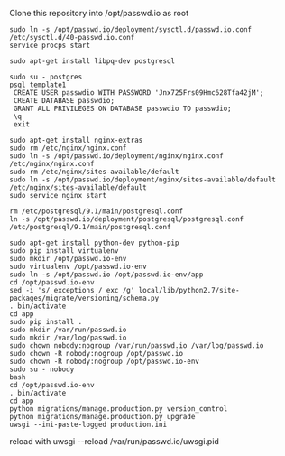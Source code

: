 Clone this repository into
/opt/passwd.io
as root

    sudo ln -s /opt/passwd.io/deployment/sysctl.d/passwd.io.conf /etc/sysctl.d/40-passwd.io.conf
    service procps start

    sudo apt-get install libpq-dev postgresql

    sudo su - postgres
    psql template1
     CREATE USER passwdio WITH PASSWORD 'Jnx725Frs09Hmc628Tfa42jM';
     CREATE DATABASE passwdio;
     GRANT ALL PRIVILEGES ON DATABASE passwdio TO passwdio;
     \q
     exit

    sudo apt-get install nginx-extras
    sudo rm /etc/nginx/nginx.conf
    sudo ln -s /opt/passwd.io/deployment/nginx/nginx.conf /etc/nginx/nginx.conf
    sudo rm /etc/nginx/sites-available/default
    sudo ln -s /opt/passwd.io/deployment/nginx/sites-available/default /etc/nginx/sites-available/default
    sudo service nginx start

    rm /etc/postgresql/9.1/main/postgresql.conf
    ln -s /opt/passwd.io/deployment/postgresql/postgresql.conf /etc/postgresql/9.1/main/postgresql.conf

    sudo apt-get install python-dev python-pip
    sudo pip install virtualenv
    sudo mkdir /opt/passwd.io-env
    sudo virtualenv /opt/passwd.io-env
    sudo ln -s /opt/passwd.io /opt/passwd.io-env/app
    cd /opt/passwd.io-env
    sed -i 's/ exceptions / exc /g' local/lib/python2.7/site-packages/migrate/versioning/schema.py
    . bin/activate
    cd app
    sudo pip install .
    sudo mkdir /var/run/passwd.io
    sudo mkdir /var/log/passwd.io
    sudo chown nobody:nogroup /var/run/passwd.io /var/log/passwd.io
    sudo chown -R nobody:nogroup /opt/passwd.io
    sudo chown -R nobody:nogroup /opt/passwd.io-env
    sudo su - nobody
    bash
    cd /opt/passwd.io-env
    . bin/activate
    cd app
    python migrations/manage.production.py version_control
    python migrations/manage.production.py upgrade
    uwsgi --ini-paste-logged production.ini

reload with
    uwsgi --reload /var/run/passwd.io/uwsgi.pid
